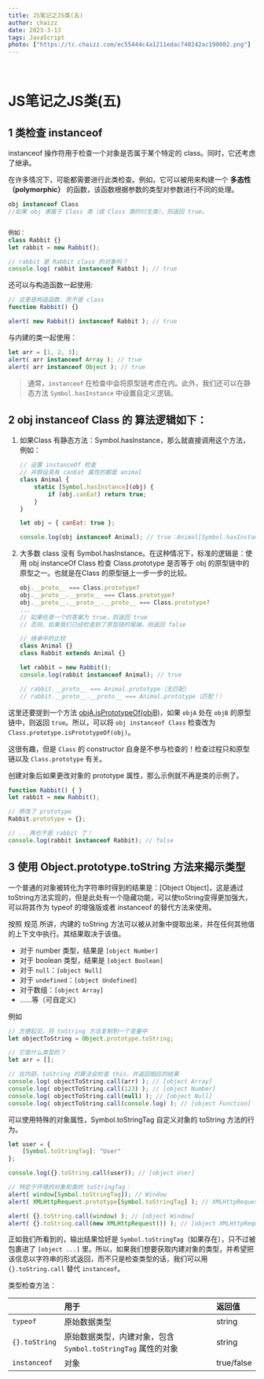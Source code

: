 ```yaml
---
title: JS笔记之JS类(五)
author: chaizz
date: 2023-3-13
tags: JavaScript
photo: ["https://tc.chaizz.com/ec55444c4a1211edac740242ac190002.png"]
---
```


​         

<!--more-->

# JS笔记之JS类(五)

## 1 类检查 instanceof

instanceof 操作符用于检查一个对象是否属于某个特定的 class。同时，它还考虑了继承。

在许多情况下，可能都需要进行此类检查。例如，它可以被用来构建一个 **多态性（polymorphic）** 的函数，该函数根据参数的类型对参数进行不同的处理。

```js
obj instanceof Class
//如果 obj 隶属于 Class 类（或 Class 类的衍生类），则返回 true。


例如：
class Rabbit {}
let rabbit = new Rabbit();

// rabbit 是 Rabbit class 的对象吗？
console.log( rabbit instanceof Rabbit ); // true
```

还可以与构造函数一起使用:

```js
// 这里是构造函数，而不是 class
function Rabbit() {}

alert( new Rabbit() instanceof Rabbit ); // true
```

与内建的类一起使用：

```js
let arr = [1, 2, 3];
alert( arr instanceof Array ); // true
alert( arr instanceof Object ); // true
```

> 通常，`instanceof` 在检查中会将原型链考虑在内。此外，我们还可以在静态方法 `Symbol.hasInstance` 中设置自定义逻辑。



## 2 obj instanceof Class 的 算法逻辑如下：

1. 如果Class 有静态方法：Symbol.hasInstance，那么就直接调用这个方法，例如：
   ```js
   // 设置 instanceOf 检查
   // 并假设具有 canEat 属性的都是 animal
   class Animal {
       static [Symbol.hasInstance](obj) {
           if (obj.canEat) return true;
       }
   }
   
   let obj = { canEat: true };
   
   console.log(obj instanceof Animal); // true：Animal[Symbol.hasInstance](obj) 被调用
   ```

2. 大多数 class 没有 Symbol.hasInstance。在这种情况下，标准的逻辑是：使用 obj instanceOf Class 检查 Class.prototype 是否等于 obj 的原型链中的原型之一。也就是在Class 的原型链上一步一步的比较。

   ```js
   obj.__proto__ === Class.prototype?
   obj.__proto__.__proto__ === Class.prototype?
   obj.__proto__.__proto__.__proto__ === Class.prototype?
   ...
   // 如果任意一个的答案为 true，则返回 true
   // 否则，如果我们已经检查到了原型链的尾端，则返回 false
   
   // 继承中的比较
   class Animal {}
   class Rabbit extends Animal {}
   
   let rabbit = new Rabbit();
   console.log(rabbit instanceof Animal); // true
   
   // rabbit.__proto__ === Animal.prototype（无匹配）
   // rabbit.__proto__.__proto__ === Animal.prototype（匹配！）
   ```





这里还要提到一个方法 [objA.isPrototypeOf(objB)](https://developer.mozilla.org/zh/docs/Web/JavaScript/Reference/Global_Objects/object/isPrototypeOf)，如果 `objA` 处在 `objB` 的原型链中，则返回 `true`。所以，可以将 `obj instanceof Class` 检查改为 `Class.prototype.isPrototypeOf(obj)`。

这很有趣，但是 `Class` 的 constructor 自身是不参与检查的！检查过程只和原型链以及 `Class.prototype` 有关。

创建对象后如果更改对象的 prototype 属性，那么示例就不再是类的示例了。

```js
function Rabbit() { }
let rabbit = new Rabbit();

// 修改了 prototype
Rabbit.prototype = {};

// ...再也不是 rabbit 了！
console.log(rabbit instanceof Rabbit); // false
```



## 3 使用 Object.prototype.toString 方法来揭示类型

一个普通的对象被转化为字符串时得到的结果是：[Object Object]，这是通过toString方法实现的，但是此处有一个隐藏功能，可以使toString变得更加强大，可以将其作为 typeof 的增强版或者 instanceof 的替代方法来使用。

按照 规范 所讲，内建的 toString 方法可以被从对象中提取出来，并在任何其他值的上下文中执行。其结果取决于该值。

- 对于 number 类型，结果是 `[object Number]`
- 对于 boolean 类型，结果是 `[object Boolean]`
- 对于 `null`：`[object Null]`
- 对于 `undefined`：`[object Undefined]`
- 对于数组：`[object Array]`
- ……等（可自定义）

例如

```js
// 方便起见，将 toString 方法复制到一个变量中
let objectToString = Object.prototype.toString;

// 它是什么类型的？
let arr = [];

// 在内部，toString 的算法会检查 this，并返回相应的结果
console.log( objectToString.call(arr) ); // [object Array]
console.log( objectToString.call(123) ); // [object Number]
console.log( objectToString.call(null) ); // [object Null]
console.log( objectToString.call(console.log) ); // [object Function]
```



可以使用特殊的对象属性，Symbol.toStringTag 自定义对象的 toString 方法的行为。

```js
let user = {
    [Symbol.toStringTag]: "User"
};

console.log({}.toString.call(user)); // [object User]

// 特定于环境的对象和类的 toStringTag：
alert( window[Symbol.toStringTag]); // Window
alert( XMLHttpRequest.prototype[Symbol.toStringTag] ); // XMLHttpRequest

alert( {}.toString.call(window) ); // [object Window]
alert( {}.toString.call(new XMLHttpRequest()) ); // [object XMLHttpRequest]
```

正如我们所看到的，输出结果恰好是 `Symbol.toStringTag`（如果存在），只不过被包裹进了 `[object ...]` 里。所以，如果我们想要获取内建对象的类型，并希望把该信息以字符串的形式返回，而不只是检查类型的话，我们可以用 `{}.toString.call` 替代 `instanceof`。



类型检查方法：

|               | 用于                                                         | 返回值     |
| :------------ | :----------------------------------------------------------- | :--------- |
| `typeof`      | 原始数据类型                                                 | string     |
| `{}.toString` | 原始数据类型，内建对象，包含 `Symbol.toStringTag` 属性的对象 | string     |
| `instanceof`  | 对象                                                         | true/false |
